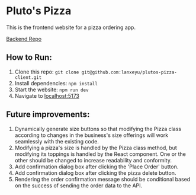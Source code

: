 # Pluto's Pizza
This is the frontend website for a pizza ordering app.

[Backend Repo](https://github.com/lanxeyu/plutos-pizza-server)

## How to Run:
1. Clone this repo: `git clone git@github.com:lanxeyu/plutos-pizza-client.git`
2. Install dependencies: `npm install`
3. Start the website: `npm run dev`
4. Navigate to [localhost:5173](http://localhost:5173/)

## Future improvements:
1. Dynamically generate size buttons so that modifying the Pizza class according to changes in the business's size offerings will work seamlessly with the existing code.
2. Modifying a pizza's size is handled by the Pizza class method, but modifying its toppings is handled by the React component. One or the other should be changed to increase readability and conformity.
3. Add confirmation dialog box after clicking the 'Place Order' button.
4. Add confirmation dialog box after clicking the pizza delete button.
5. Rendering the order confirmation message should be conditional based on the success of sending the order data to the API.